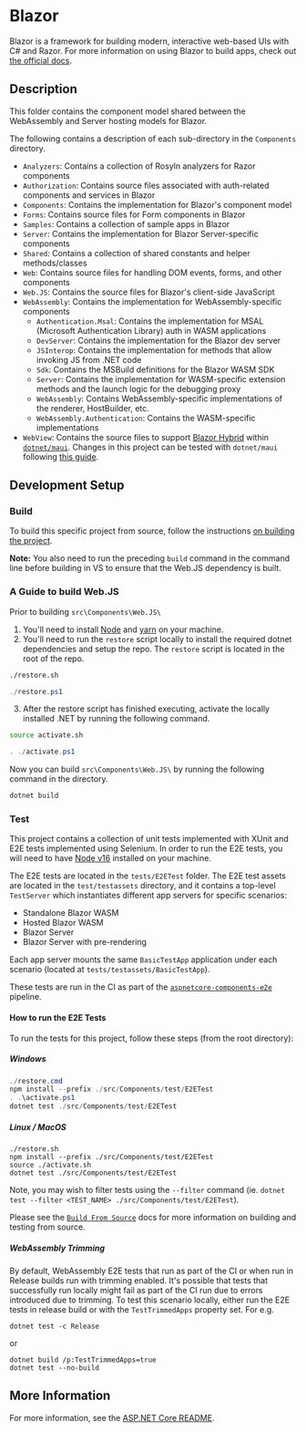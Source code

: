 # Blazor

Blazor is a framework for building modern, interactive web-based UIs with C# and Razor. For more information on using Blazor to build apps, check out [the official docs](https://blazor.net).

## Description

This folder contains the component model shared between the WebAssembly and Server hosting models for Blazor.

The following contains a description of each sub-directory in the `Components` directory.

- `Analyzers`: Contains a collection of Rosyln analyzers for Razor components
- `Authorization`: Contains source files associated with auth-related components and services in Blazor
- `Components`: Contains the implementation for Blazor's component model
- `Forms`: Contains source files for Form components in Blazor
- `Samples`: Contains a collection of sample apps in Blazor
- `Server`: Contains the implementation for Blazor Server-specific components
- `Shared`: Contains a collection of shared constants and helper methods/classes
- `Web`: Contains source files for handling DOM events, forms, and other components
- `Web.JS`: Contains the source files for Blazor's client-side JavaScript
- `WebAssembly`: Contains the implementation for WebAssembly-specific components
  - `Authentication.Msal`: Contains the implementation for MSAL (Microsoft Authentication Library) auth in WASM applications
  - `DevServer`: Contains the implementation for the Blazor dev server
  - `JSInterop`: Contains the implementation for methods that allow invoking JS from .NET code
  - `Sdk`: Contains the MSBuild definitions for the Blazor WASM SDK
  - `Server`: Contains the implementation for WASM-specific extension methods and the launch logic for the debugging proxy
  - `WebAssembly`: Contains WebAssembly-specific implementations of the renderer, HostBuilder, etc.
  - `WebAssembly.Authentication`: Contains the WASM-specific implementations
- `WebView`: Contains the source files to support [Blazor Hybrid](https://github.com/dotnet/maui/tree/main/src/BlazorWebView) within [`dotnet/maui`](https://github.com/dotnet/maui). Changes in this project can be tested with `dotnet/maui` following [this guide](https://github.com/dotnet/maui/wiki/Blazor-Desktop#aspnet-core).

## Development Setup

### Build

To build this specific project from source, follow the instructions [on building the project](../../docs/BuildFromSource.md#step-3-build-the-repo).

**Note:** You also need to run the preceding `build` command in the command line before building in VS to ensure that the Web.JS dependency is built.

### A Guide to build Web.JS

Prior to building `src\Components\Web.JS\`

1. You'll need to install [Node](https://nodejs.org/en/) and [yarn](https://yarnpkg.com/) on your machine.
2. You'll need to run the `restore` script locally to install the required dotnet dependencies and setup the repo. The `restore` script is located in the root of the repo.

```bash
./restore.sh
```

```powershell
./restore.ps1
```

3. After the restore script has finished executing, activate the locally installed .NET by running the following command.

```bash
source activate.sh
```

```powershell
. ./activate.ps1
```

Now you can build `src\Components\Web.JS\` by running the following command in the directory.
```powershell
dotnet build
```

### Test

This project contains a collection of unit tests implemented with XUnit and E2E tests implemented using Selenium. In order to run the E2E tests, you will need to have [Node v16](https://nodejs.org/en/) installed on your machine.

The E2E tests are located in the `tests/E2ETest` folder. The E2E test assets are located in the `test/testassets` directory, and it contains a top-level `TestServer` which instantiates different app servers for specific scenarios:

- Standalone Blazor WASM
- Hosted Blazor WASM
- Blazor Server
- Blazor Server with pre-rendering

Each app server mounts the same `BasicTestApp` application under each scenario (located at `tests/testassets/BasicTestApp`).

These tests are run in the CI as part of the [`aspnetcore-components-e2e`](https://dev.azure.com/dnceng/public/_build?definitionId=1026) pipeline.

#### How to run the E2E Tests

To run the tests for this project, follow these steps (from the root directory):

##### Windows

```powershell
./restore.cmd
npm install --prefix ./src/Components/test/E2ETest
. .\activate.ps1
dotnet test ./src/Components/test/E2ETest
```

##### Linux / MacOS

```shell
./restore.sh
npm install --prefix ./src/Components/test/E2ETest
source ./activate.sh
dotnet test ./src/Components/test/E2ETest
```

Note, you may wish to filter tests using the `--filter` command (ie. `dotnet test --filter <TEST_NAME> ./src/Components/test/E2ETest`).

Please see the [`Build From Source`](https://github.com/dotnet/aspnetcore/blob/main/docs/BuildFromSource.md) docs for more information on building and testing from source.

##### WebAssembly Trimming

By default, WebAssembly E2E tests that run as part of the CI or when run in Release builds run with trimming enabled. It's possible that tests that successfully run locally might fail as part of the CI run due to errors introduced due to trimming. To test this scenario locally, either run the E2E tests in release build or with the `TestTrimmedApps` property set. For e.g.

```
dotnet test -c Release
```
or
```
dotnet build /p:TestTrimmedApps=true
dotnet test --no-build
```

## More Information

For more information, see the [ASP.NET Core README](../../README.md).
